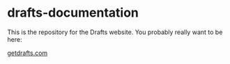# drafts-documentation

This is the repository for the Drafts website. You probably really want to be here:

[getdrafts.com](http://getdrafts.com/)
